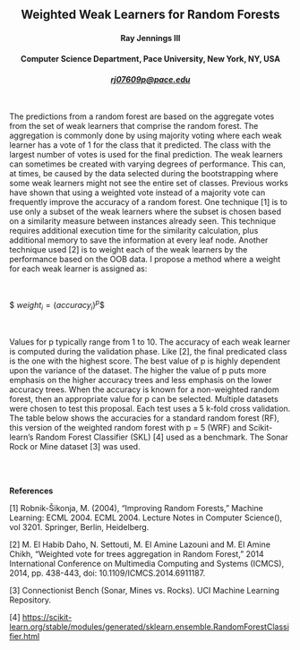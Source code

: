 ## <p align="center">Weighted Weak Learners for Random Forests</p>
#### <p align="center">Ray Jennings III</p>
#### <p align="center">Computer Science Department, Pace University, New York, NY, USA</p>
#### <p align="center"><i>rj07609p@pace.edu</i></p>
<br>

The predictions from a random forest are based on the aggregate votes from the set of weak learners that comprise the random forest. The aggregation is commonly done by using majority voting where each weak learner has a vote of 1 for the class that it predicted. The class with the largest number of votes is used for the final prediction. The weak learners can sometimes be created with varying degrees of performance. This can, at times, be caused by the data selected during the bootstrapping where some weak learners might not see the entire set of classes. Previous works have shown that using a weighted vote instead of a majority vote can frequently improve the accuracy of a random forest. One technique [1] is to use only a subset of the weak learners where the subset is chosen based on a similarity measure between instances already seen. This technique requires additional execution time for the similarity calculation, plus additional memory to save the information at every leaf node. Another technique used [2] is to weight each of the weak learners by the performance based on the OOB data. I propose a method where a weight for each weak learner is assigned as:


<br>

$$\ weight_i=(accuracy_i)^p \$$

<br>

Values for p typically range from 1 to 10. The accuracy of each weak learner is computed during the validation phase. Like [2], the final predicated class is the one with the highest score. The best value of p is highly dependent upon the variance of the dataset. The higher the value of p puts more emphasis on the higher accuracy trees and less emphasis on the lower accuracy trees. When the accuracy is known for a non-weighted random forest, then an appropriate value for p can be selected. Multiple datasets were chosen to test this proposal. Each test uses a 5 k-fold cross validation. The table below shows the accuracies for a standard random forest (RF), this version of the weighted random forest with p = 5 (WRF) and Scikit-learn’s Random Forest Classifier (SKL) [4] used as a benchmark. The Sonar Rock or Mine dataset [3] was used.

<br>
<br>

**References**

[1]	Robnik-Šikonja, M. (2004), “Improving Random Forests,” Machine Learning: ECML 2004. ECML 2004. Lecture Notes in Computer Science(), vol 3201. Springer, Berlin, Heidelberg.

[2]	M. El Habib Daho, N. Settouti, M. El Amine Lazouni and M. El Amine Chikh, “Weighted vote for trees aggregation in Random Forest,” 2014 International Conference on Multimedia Computing and Systems (ICMCS), 2014, pp. 438-443, doi: 10.1109/ICMCS.2014.6911187.

[3]	Connectionist Bench (Sonar, Mines vs. Rocks). UCI Machine Learning Repository.

[4]	https://scikit-learn.org/stable/modules/generated/sklearn.ensemble.RandomForestClassifier.html
